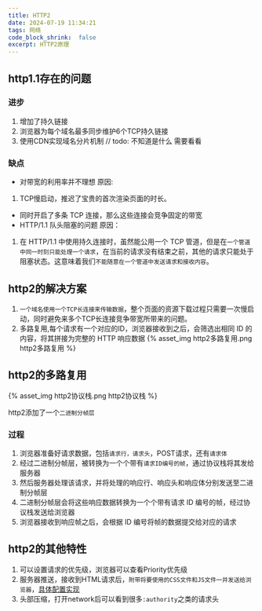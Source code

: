 ```yaml
---
title: HTTP2
date: 2024-07-19 11:34:21
tags: 网络
code_block_shrink:  false
excerpt: HTTP2原理
---
```

## http1.1存在的问题
### 进步
1. 增加了持久链接
2. 浏览器为每个域名最多同步维护6个TCP持久链接
3. 使用CDN实现域名分片机制 // todo: 不知道是什么 需要看看

### 缺点
- 对带宽的利用率并不理想
原因: 
1. TCP慢启动，推迟了宝贵的首次渲染页面的时长。

- 同时开启了多条 TCP 连接，那么这些连接会竞争固定的带宽
- HTTP/1.1 队头阻塞的问题
原因：
1. 在 HTTP/1.1 中使用持久连接时，虽然能公用一个 TCP 管道，但是在`一个管道中同一时刻只能处理一个请求`，在当前的请求没有结束之前，其他的请求只能处于阻塞状态。这意味着我们`不能随意在一个管道中发送请求和接收内容`。

## http2的解决方案
1. `一个域名使用一个TCP长连接来传输数据`，整个页面的资源下载过程只需要一次慢启动，同时避免来多个TCP长连接竞争带宽所带来的问题。
2. 多路复用,每个请求有一个对应的ID，浏览器接收到之后，会筛选出相同 ID 的内容，将其拼接为完整的 HTTP 响应数据
{% asset_img http2多路复用.png http2多路复用 %}


## http2的多路复用
{% asset_img http2协议栈.png http2协议栈 %}


http2添加了一个`二进制分帧层`

### 过程
1. 浏览器准备好请求数据，包括`请求行，请求头`，POST请求，还有`请求体`
2. 经过二进制分帧层，被转换为一个个带有`请求ID编号的帧`，通过协议栈将其发给服务器
3. 然后服务器处理该请求，并将处理的响应行、响应头和响应体分别发送至二进制分帧层
4. 二进制分帧层会将这些响应数据转换为一个个带有请求 ID 编号的帧，经过协议栈发送给浏览器
5. 浏览器接收到响应帧之后，会根据 ID 编号将帧的数据提交给对应的请求

## http2的其他特性
1. 可以设置请求的优先级，浏览器可以查看Priority优先级
2. 服务器推送，接收到HTML请求后，`附带将要使用的CSS文件和JS文件一并发送给浏览器`，[具体配置实现](https://www.ruanyifeng.com/blog/2018/03/http2_server_push.html)
3. 头部压缩，打开network后可以看到很多`:authority`之类的请求头
